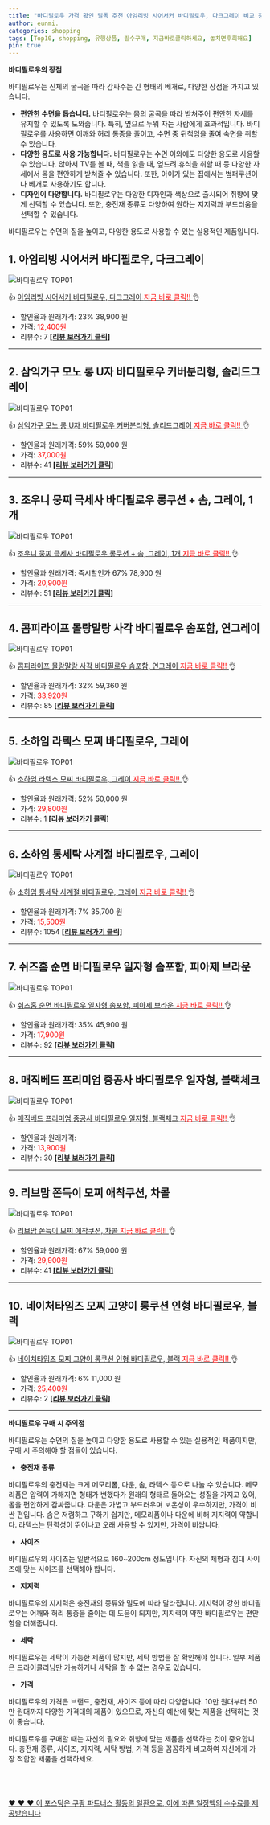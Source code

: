 ```yaml
---
title: "바디필로우 가격 확인 필독 추천 아임리빙 시어서커 바디필로우, 다크그레이 비교 장점 구매가이드"
author: eunmi.
categories: shopping
tags: [Top10, shopping, 유행상품, 필수구매, 지금바로클릭하세요, 놓치면후회해요]
pin: true
---
```

**바디필로우의 장점**

바디필로우는 신체의 굴곡을 따라 감싸주는 긴 형태의 베개로, 다양한 장점을 가지고 있습니다.

* **편안한 수면을 돕습니다.** 바디필로우는 몸의 굴곡을 따라 받쳐주어 편안한 자세를 유지할 수 있도록 도와줍니다. 특히, 옆으로 누워 자는 사람에게 효과적입니다. 바디필로우를 사용하면 어깨와 허리 통증을 줄이고, 수면 중 뒤척임을 줄여 숙면을 취할 수 있습니다.
* **다양한 용도로 사용 가능합니다.** 바디필로우는 수면 이외에도 다양한 용도로 사용할 수 있습니다. 앉아서 TV를 볼 때, 책을 읽을 때, 엎드려 휴식을 취할 때 등 다양한 자세에서 몸을 편안하게 받쳐줄 수 있습니다. 또한, 아이가 있는 집에서는 범퍼쿠션이나 베개로 사용하기도 합니다.
* **디자인이 다양합니다.** 바디필로우는 다양한 디자인과 색상으로 출시되어 취향에 맞게 선택할 수 있습니다. 또한, 충전재 종류도 다양하여 원하는 지지력과 부드러움을 선택할 수 있습니다.

바디필로우는 수면의 질을 높이고, 다양한 용도로 사용할 수 있는 실용적인 제품입니다.

   

## 1. 아임리빙 시어서커 바디필로우, 다크그레이

![바디필로우 TOP01](https://thumbnail6.coupangcdn.com/thumbnails/remote/230x230ex/image/retail/images/7795734453381787-841d601c-e3dc-4ad3-97e1-0eca8a549667.jpg)


👍 [아임리빙 시어서커 바디필로우, 다크그레이 <font color=red> 지금 바로 클릭!! </font> ](https://link.coupang.com/re/AFFSDP?lptag=AF3617701&subid=GithubCoopas&pageKey=73257112&traceid=V0-153&itemId=244207322&vendorItemId=3601089942) 👌 


- 할인율과 원래가격: 23%  38,900   원
- 가격: <span style='color:red'>12,400원</span>
- 리뷰수: 7  [**[리뷰 보러가기 클릭]**](https://link.coupang.com/re/AFFSDP?lptag=AF3617701&subid=GithubCoopas&pageKey=73257112&traceid=V0-153&itemId=244207322&vendorItemId=3601089942)

---


   

## 2. 삼익가구 모노 롱 U자 바디필로우 커버분리형, 솔리드그레이

![바디필로우 TOP01](https://thumbnail6.coupangcdn.com/thumbnails/remote/230x230ex/image/retail/images/2023/08/02/10/3/36fc75d3-85d7-4f61-92dc-dcdc3cca5960.jpg)


👍 [삼익가구 모노 롱 U자 바디필로우 커버분리형, 솔리드그레이 <font color=red> 지금 바로 클릭!! </font> ](https://link.coupang.com/re/AFFSDP?lptag=AF3617701&subid=GithubCoopas&pageKey=7475371728&traceid=V0-153&itemId=19514446901&vendorItemId=86760744781) 👌 


- 할인율과 원래가격: 59%  59,000   원
- 가격: <span style='color:red'>37,000원</span>
- 리뷰수: 41  [**[리뷰 보러가기 클릭]**](https://link.coupang.com/re/AFFSDP?lptag=AF3617701&subid=GithubCoopas&pageKey=7475371728&traceid=V0-153&itemId=19514446901&vendorItemId=86760744781)

---


   

## 3. 조우니 뭉찌 극세사 바디필로우 롱쿠션 + 솜, 그레이, 1개

![바디필로우 TOP01](https://thumbnail10.coupangcdn.com/thumbnails/remote/230x230ex/image/retail/images/4274034875023885-bdade796-a7c9-4d89-91b4-64fcf9acce85.jpg)


👍 [조우니 뭉찌 극세사 바디필로우 롱쿠션 + 솜, 그레이, 1개 <font color=red> 지금 바로 클릭!! </font> ](https://link.coupang.com/re/AFFSDP?lptag=AF3617701&subid=GithubCoopas&pageKey=1375988353&traceid=V0-153&itemId=2409264932&vendorItemId=70403826064) 👌 


- 할인율과 원래가격: 즉시할인가 67%  78,900   원
- 가격: <span style='color:red'>20,900원</span>
- 리뷰수: 51  [**[리뷰 보러가기 클릭]**](https://link.coupang.com/re/AFFSDP?lptag=AF3617701&subid=GithubCoopas&pageKey=1375988353&traceid=V0-153&itemId=2409264932&vendorItemId=70403826064)

---


   

## 4. 콤피라이프 몰랑말랑 사각 바디필로우 솜포함, 연그레이

![바디필로우 TOP01](https://thumbnail7.coupangcdn.com/thumbnails/remote/230x230ex/image/retail/images/2021/10/18/10/8/8a21e681-1084-48c5-8578-7ec85fa70669.jpg)


👍 [콤피라이프 몰랑말랑 사각 바디필로우 솜포함, 연그레이 <font color=red> 지금 바로 클릭!! </font> ](https://link.coupang.com/re/AFFSDP?lptag=AF3617701&subid=GithubCoopas&pageKey=6130827731&traceid=V0-153&itemId=11690149465&vendorItemId=78964483051) 👌 


- 할인율과 원래가격: 32%  59,360   원
- 가격: <span style='color:red'>33,920원</span>
- 리뷰수: 85  [**[리뷰 보러가기 클릭]**](https://link.coupang.com/re/AFFSDP?lptag=AF3617701&subid=GithubCoopas&pageKey=6130827731&traceid=V0-153&itemId=11690149465&vendorItemId=78964483051)

---


   

## 5. 소하임 라텍스 모찌 바디필로우, 그레이

![바디필로우 TOP01](https://thumbnail6.coupangcdn.com/thumbnails/remote/230x230ex/image/retail/images/2023/07/21/14/5/80f4c4cc-975a-49d1-b231-e5296eb5a937.jpg)


👍 [소하임 라텍스 모찌 바디필로우, 그레이 <font color=red> 지금 바로 클릭!! </font> ](https://link.coupang.com/re/AFFSDP?lptag=AF3617701&subid=GithubCoopas&pageKey=6146535155&traceid=V0-153&itemId=11832983780&vendorItemId=86647996313) 👌 


- 할인율과 원래가격: 52%  50,000   원
- 가격: <span style='color:red'>29,800원</span>
- 리뷰수: 1  [**[리뷰 보러가기 클릭]**](https://link.coupang.com/re/AFFSDP?lptag=AF3617701&subid=GithubCoopas&pageKey=6146535155&traceid=V0-153&itemId=11832983780&vendorItemId=86647996313)

---


   

## 6. 소하임 통세탁 사계절 바디필로우, 그레이

![바디필로우 TOP01](https://thumbnail8.coupangcdn.com/thumbnails/remote/230x230ex/image/vendor_inventory/bf1d/5e79258e99bcab7757cfe32f43eac9ed0facd227eb6793d77021fc537079.jpg)


👍 [소하임 통세탁 사계절 바디필로우, 그레이 <font color=red> 지금 바로 클릭!! </font> ](https://link.coupang.com/re/AFFSDP?lptag=AF3617701&subid=GithubCoopas&pageKey=7305458523&traceid=V0-153&itemId=18703732599&vendorItemId=85983251102) 👌 


- 할인율과 원래가격: 7%  35,700   원
- 가격: <span style='color:red'>15,500원</span>
- 리뷰수: 1054  [**[리뷰 보러가기 클릭]**](https://link.coupang.com/re/AFFSDP?lptag=AF3617701&subid=GithubCoopas&pageKey=7305458523&traceid=V0-153&itemId=18703732599&vendorItemId=85983251102)

---


   

## 7. 쉬즈홈 순면 바디필로우 일자형 솜포함, 피아제 브라운

![바디필로우 TOP01](https://thumbnail6.coupangcdn.com/thumbnails/remote/230x230ex/image/rs_quotation_api/qp4sule7/36c5487c16fb41f09a369af89d1cfe62.jpg)


👍 [쉬즈홈 순면 바디필로우 일자형 솜포함, 피아제 브라운 <font color=red> 지금 바로 클릭!! </font> ](https://link.coupang.com/re/AFFSDP?lptag=AF3617701&subid=GithubCoopas&pageKey=6723472134&traceid=V0-153&itemId=15643077975&vendorItemId=82859137041) 👌 


- 할인율과 원래가격: 35%  45,900   원
- 가격: <span style='color:red'>17,900원</span>
- 리뷰수: 92  [**[리뷰 보러가기 클릭]**](https://link.coupang.com/re/AFFSDP?lptag=AF3617701&subid=GithubCoopas&pageKey=6723472134&traceid=V0-153&itemId=15643077975&vendorItemId=82859137041)

---


   

## 8. 매직베드 프리미엄 중공사 바디필로우 일자형, 블랙체크

![바디필로우 TOP01](https://thumbnail6.coupangcdn.com/thumbnails/remote/230x230ex/image/rs_quotation_api/jqtsdwxx/e09c8ddfaff54b0280afdf3d6c71feaa.jpg)


👍 [매직베드 프리미엄 중공사 바디필로우 일자형, 블랙체크 <font color=red> 지금 바로 클릭!! </font> ](https://link.coupang.com/re/AFFSDP?lptag=AF3617701&subid=GithubCoopas&pageKey=5750687195&traceid=V0-153&itemId=9709202009&vendorItemId=76993070531) 👌 


- 할인율과 원래가격: 
- 가격: <span style='color:red'>13,900원</span>
- 리뷰수: 30  [**[리뷰 보러가기 클릭]**](https://link.coupang.com/re/AFFSDP?lptag=AF3617701&subid=GithubCoopas&pageKey=5750687195&traceid=V0-153&itemId=9709202009&vendorItemId=76993070531)

---


   

## 9. 리브맘 쫀득이 모찌 애착쿠션, 차콜

![바디필로우 TOP01](https://thumbnail7.coupangcdn.com/thumbnails/remote/230x230ex/image/rs_quotation_api/waejvq6l/fc536d935c31479293127413097d11d6.jpg)


👍 [리브맘 쫀득이 모찌 애착쿠션, 차콜 <font color=red> 지금 바로 클릭!! </font> ](https://link.coupang.com/re/AFFSDP?lptag=AF3617701&subid=GithubCoopas&pageKey=5486040087&traceid=V0-153&itemId=8478869827&vendorItemId=75766406980) 👌 


- 할인율과 원래가격: 67%  59,000   원
- 가격: <span style='color:red'>29,900원</span>
- 리뷰수: 41  [**[리뷰 보러가기 클릭]**](https://link.coupang.com/re/AFFSDP?lptag=AF3617701&subid=GithubCoopas&pageKey=5486040087&traceid=V0-153&itemId=8478869827&vendorItemId=75766406980)

---


   

## 10. 네이처타임즈 모찌 고양이 롱쿠션 인형 바디필로우, 블랙

![바디필로우 TOP01](https://thumbnail8.coupangcdn.com/thumbnails/remote/230x230ex/image/rs_quotation_api/zr1iuqbi/2e642eaa756a4073bdc985cccafa806c.png)


👍 [네이처타임즈 모찌 고양이 롱쿠션 인형 바디필로우, 블랙 <font color=red> 지금 바로 클릭!! </font> ](https://link.coupang.com/re/AFFSDP?lptag=AF3617701&subid=GithubCoopas&pageKey=7689851430&traceid=V0-153&itemId=20561335012&vendorItemId=86074497499) 👌 


- 할인율과 원래가격: 6%  11,000   원
- 가격: <span style='color:red'>25,400원</span>
- 리뷰수: 2  [**[리뷰 보러가기 클릭]**](https://link.coupang.com/re/AFFSDP?lptag=AF3617701&subid=GithubCoopas&pageKey=7689851430&traceid=V0-153&itemId=20561335012&vendorItemId=86074497499)

---
**바디필로우 구매 시 주의점**

바디필로우는 수면의 질을 높이고 다양한 용도로 사용할 수 있는 실용적인 제품이지만, 구매 시 주의해야 할 점들이 있습니다.

* **충전재 종류**

바디필로우의 충전재는 크게 메모리폼, 다운, 솜, 라텍스 등으로 나눌 수 있습니다. 메모리폼은 압력이 가해지면 형태가 변했다가 원래의 형태로 돌아오는 성질을 가지고 있어, 몸을 편안하게 감싸줍니다. 다운은 가볍고 부드러우며 보온성이 우수하지만, 가격이 비싼 편입니다. 솜은 저렴하고 구하기 쉽지만, 메모리폼이나 다운에 비해 지지력이 약합니다. 라텍스는 탄력성이 뛰어나고 오래 사용할 수 있지만, 가격이 비쌉니다.

* **사이즈**

바디필로우의 사이즈는 일반적으로 160~200cm 정도입니다. 자신의 체형과 침대 사이즈에 맞는 사이즈를 선택해야 합니다.

* **지지력**

바디필로우의 지지력은 충전재의 종류와 밀도에 따라 달라집니다. 지지력이 강한 바디필로우는 어깨와 허리 통증을 줄이는 데 도움이 되지만, 지지력이 약한 바디필로우는 편안함을 더해줍니다.

* **세탁**

바디필로우는 세탁이 가능한 제품이 많지만, 세탁 방법을 잘 확인해야 합니다. 일부 제품은 드라이클리닝만 가능하거나 세탁을 할 수 없는 경우도 있습니다.

* **가격**

바디필로우의 가격은 브랜드, 충전재, 사이즈 등에 따라 다양합니다. 10만 원대부터 50만 원대까지 다양한 가격대의 제품이 있으므로, 자신의 예산에 맞는 제품을 선택하는 것이 좋습니다.

바디필로우를 구매할 때는 자신의 필요와 취향에 맞는 제품을 선택하는 것이 중요합니다. 충전재 종류, 사이즈, 지지력, 세탁 방법, 가격 등을 꼼꼼하게 비교하여 자신에게 가장 적합한 제품을 선택하세요.<br><br><br><br><br> [ ❤ ❤ ❤ 이 포스팅은 쿠팡 파트너스 활동의 일환으로, 이에 따른 일정액의 수수료를 제공받습니다](https://link.coupang.com/a/bcEFyh)